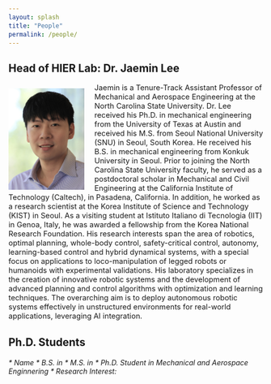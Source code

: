 ```yaml
---
layout: splash
title: "People"
permalink: /people/
---
```


## Head of HIER Lab: Dr. Jaemin Lee

<img src="/assets/images/Jaemin5.jpg" align="left" width="150px" style="margin-right: 20px;margin-top: 10px;"/>
<p style="font-size:11pt;">
  Jaemin is a Tenure-Track Assistant Professor of Mechanical and Aerospace Engineering at the North Carolina State University. Dr. Lee received his Ph.D. in mechanical engineering from the University of Texas at Austin and received his M.S. from Seoul National University (SNU) in Seoul, South Korea. He received his B.S. in mechanical engineering from Konkuk University in Seoul. Prior to joining the North Carolina State University faculty, he served as a postdoctoral scholar in Mechanical and Civil Engineering at the California Institute of Technology (Caltech), in Pasadena, California. In addition, he worked as a research scientist at the Korea Institute of Science and Technology (KIST) in Seoul. As a visiting student at Istituto Italiano di Tecnologia (IIT) in Genoa, Italy, he was awarded a fellowship from the Korea National Research Foundation.
His research interests span the area of robotics, optimal planning, whole-body control, safety-critical control, autonomy, learning-based control and hybrid dynamical systems, with a special focus on applications to loco-manipulation of legged robots or humanoids with experimental validations. His laboratory specializes in the creation of innovative robotic systems and the development of advanced planning and control algorithms with optimization and learning techniques. The overarching aim is to deploy autonomous robotic systems effectively in unstructured environments for real-world applications, leveraging AI integration.
</p>

## Ph.D. Students
<h6>
* Name
* B.S. in
* M.S. in
* Ph.D. Student in Mechanical and Aerospace Enginnering
* Research Interest:
</h6>
